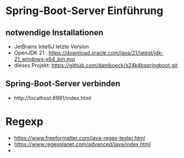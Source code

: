 # Spring-Boot-Server Einführung

## notwendige Installationen
* JetBrains IntelliJ letzte Version
* OpenJDK 21 : https://download.oracle.com/java/21/latest/jdk-21_windows-x64_bin.msi
* dieses Projekt: https://github.com/damboeck/s24k4bspringboot.git

## Spring-Boot-Server verbinden 
* http://localhost:8991/index.html

# Regexp
* https://www.freeformatter.com/java-regex-tester.html
* https://www.regexplanet.com/advanced/java/index.html
* 